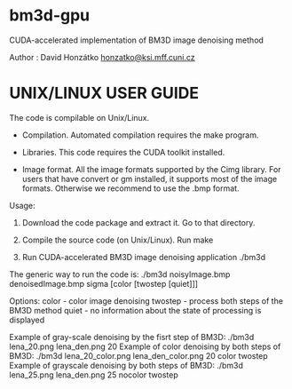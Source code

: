 bm3d-gpu
========

CUDA-accelerated implementation of BM3D image denoising method

Author    : David Honzátko <honzatko@ksi.mff.cuni.cz>

# UNIX/LINUX USER GUIDE

The code is compilable on Unix/Linux. 

- Compilation. 
Automated compilation requires the make program.

- Libraries. 
This code requires the CUDA toolkit installed.

- Image format. 
All the image formats supported by the Cimg library.
For users that have convert or gm installed, it supports most of the image formats. Otherwise we recommend to use the .bmp format.


Usage:
1. Download the code package and extract it. Go to that directory. 

2. Compile the source code (on Unix/Linux).
Run 
make

3. Run CUDA-accelerated BM3D image denoising application
./bm3d

The generic way to run the code is:
./bm3d noisyImage.bmp denoisedImage.bmp sigma [color [twostep [quiet]]]

Options:
color - color image denoising
twostep - process both steps of the BM3D method
quiet - no information about the state of processing is displayed

Example of gray-scale denoising by the fisrt step of BM3D:
./bm3d lena_20.png lena_den.png 20
Example of color denoising by both steps of BM3D:
./bm3d lena_20_color.png lena_den_color.png 20 color twostep
Example of grayscale denoising by both steps of BM3D:
./bm3d lena_25.png lena_den.png 25 nocolor twostep